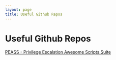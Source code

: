```yaml
---
layout: page
title: Useful Github Repos
---
```

# Useful Github Repos
[PEASS - Privilege Escalation Awesome Scripts Suite](https://github.com/carlospolop/PEASS-ng)
